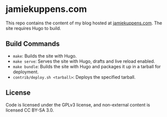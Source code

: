 # jamiekuppens.com

This repo contains the content of my blog hosted at
[jamiekuppens.com](https://jamiekuppens.com). The site requires Hugo to
build.

## Build Commands

- `make`: Builds the site with Hugo.
- `make serve`: Serves the site with Hugo, drafts and live reload enabled.
- `make bundle`: Builds the site with Hugo and packages it up in a tarball for deployment.
- `contrib/deploy.sh <tarball>`: Deploys the specified tarball.

## License

Code is licensed under the GPLv3 license, and non-external content is licensed
CC BY-SA 3.0.
